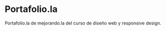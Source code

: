 Portafolio.la
=============

Portafolio.la de mejorando.la del curso de diseño web y responsive design.
